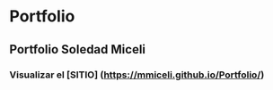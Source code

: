 # Portfolio

## Portfolio Soledad Miceli

### Visualizar el [SITIO] (https://mmiceli.github.io/Portfolio/) 